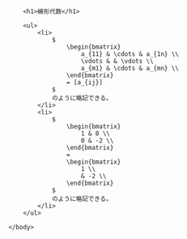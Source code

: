 <html>
    <head>
        <link rel="stylesheet" href="https://cdn.jsdelivr.net/npm/katex@0.15.2/dist/katex.min.css" integrity="sha384-MlJdn/WNKDGXveldHDdyRP1R4CTHr3FeuDNfhsLPYrq2t0UBkUdK2jyTnXPEK1NQ" crossorigin="anonymous">
        <script defer src="https://cdn.jsdelivr.net/npm/katex@0.15.2/dist/katex.min.js" integrity="sha384-VQ8d8WVFw0yHhCk5E8I86oOhv48xLpnDZx5T9GogA/Y84DcCKWXDmSDfn13bzFZY" crossorigin="anonymous"></script>
        <script defer src="https://cdn.jsdelivr.net/npm/katex@0.15.2/dist/contrib/auto-render.min.js" integrity="sha384-+XBljXPPiv+OzfbB3cVmLHf4hdUFHlWNZN5spNQ7rmHTXpd7WvJum6fIACpNNfIR" crossorigin="anonymous"></script>
        <script>
            document.addEventListener("DOMContentLoaded", function() {
                renderMathInElement(document.body, {
                    // customised options
                    // • auto-render specific keys, e.g.:
                    delimiters: [
                        {left: '$$', right: '$$', display: true},
                        {left: '$', right: '$', display: false},
                        {left: '\\(', right: '\\)', display: false},
                        {left: '\\[', right: '\\]', display: true}
                    ],
                    // • rendering keys, e.g.:
                    throwOnError : false
                });
            });
        </script>
    </head>
    <body>
        
        <h1>線形代数</h1>
        
        <ul>
            <li>
                $
                    \begin{bmatrix}
                        a_{11} & \cdots & a_{1n} \\
                        \vdots & & \vdots \\
                        a_{m1} & \cdots & a_{mn} \\
                    \end{bmatrix}
                    = [a_{ij}]
                $
                のように略記できる。
            </li>
            <li>
                $
                    \begin{bmatrix}
                        1 & 0 \\
                        0 & -2 \\
                    \end{bmatrix}
                    =
                    \begin{bmatrix}
                        1 \\
                        & -2 \\
                    \end{bmatrix}
                $
                のように略記できる。
            </li>
        </ul>

    </body>
</html>
